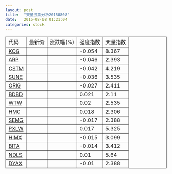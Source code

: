 ```yaml
---
layout: post
title:  "天量股票分析20150808"
date:   2015-08-08 01:21:04
categories: stock
---
```

<script type="text/javascript">
var stockList = []
stockList.push('gb_kog');
stockList.push('gb_arp');
stockList.push('gb_cstm');
stockList.push('gb_sune');
stockList.push('gb_orig');
stockList.push('gb_bdbd');
stockList.push('gb_wtw');
stockList.push('gb_hmc');
stockList.push('gb_semg');
stockList.push('gb_pxlw');
stockList.push('gb_himx');
stockList.push('gb_bita');
stockList.push('gb_ndls');
stockList.push('gb_dyax');
</script>

<table border="1">
 <tr>
  <td>代码</td>
  <td>最新价</td>
  <td>涨跌幅(%)</td>
 <td>强度指数</td>
 <td>天量指数</td>
</tr>
  <tr id="kog"><td><a href="http://stock.finance.sina.com.cn/usstock/quotes/KOG.html" target="_blank">KOG</a></td><td></td><td></td><td>-0.054</td><td>8.367</td></tr>
  <tr id="arp"><td><a href="http://stock.finance.sina.com.cn/usstock/quotes/ARP.html" target="_blank">ARP</a></td><td></td><td></td><td>-0.046</td><td>2.393</td></tr>
  <tr id="cstm"><td><a href="http://stock.finance.sina.com.cn/usstock/quotes/CSTM.html" target="_blank">CSTM</a></td><td></td><td></td><td>-0.042</td><td>4.219</td></tr>
  <tr id="sune"><td><a href="http://stock.finance.sina.com.cn/usstock/quotes/SUNE.html" target="_blank">SUNE</a></td><td></td><td></td><td>-0.036</td><td>3.535</td></tr>
  <tr id="orig"><td><a href="http://stock.finance.sina.com.cn/usstock/quotes/ORIG.html" target="_blank">ORIG</a></td><td></td><td></td><td>-0.027</td><td>2.411</td></tr>
  <tr id="bdbd"><td><a href="http://stock.finance.sina.com.cn/usstock/quotes/BDBD.html" target="_blank">BDBD</a></td><td></td><td></td><td>0.021</td><td>2.11</td></tr>
  <tr id="wtw"><td><a href="http://stock.finance.sina.com.cn/usstock/quotes/WTW.html" target="_blank">WTW</a></td><td></td><td></td><td>0.02</td><td>2.535</td></tr>
  <tr id="hmc"><td><a href="http://stock.finance.sina.com.cn/usstock/quotes/HMC.html" target="_blank">HMC</a></td><td></td><td></td><td>0.018</td><td>2.306</td></tr>
  <tr id="semg"><td><a href="http://stock.finance.sina.com.cn/usstock/quotes/SEMG.html" target="_blank">SEMG</a></td><td></td><td></td><td>-0.017</td><td>2.388</td></tr>
  <tr id="pxlw"><td><a href="http://stock.finance.sina.com.cn/usstock/quotes/PXLW.html" target="_blank">PXLW</a></td><td></td><td></td><td>0.017</td><td>5.325</td></tr>
  <tr id="himx"><td><a href="http://stock.finance.sina.com.cn/usstock/quotes/HIMX.html" target="_blank">HIMX</a></td><td></td><td></td><td>-0.015</td><td>3.099</td></tr>
  <tr id="bita"><td><a href="http://stock.finance.sina.com.cn/usstock/quotes/BITA.html" target="_blank">BITA</a></td><td></td><td></td><td>-0.014</td><td>3.412</td></tr>
  <tr id="ndls"><td><a href="http://stock.finance.sina.com.cn/usstock/quotes/NDLS.html" target="_blank">NDLS</a></td><td></td><td></td><td>0.01</td><td>5.64</td></tr>
  <tr id="dyax"><td><a href="http://stock.finance.sina.com.cn/usstock/quotes/DYAX.html" target="_blank">DYAX</a></td><td></td><td></td><td>-0.01</td><td>2.388</td></tr>
</table>

